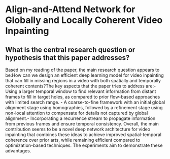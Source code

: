 # Align-and-Attend Network for Globally and Locally Coherent Video   Inpainting

## What is the central research question or hypothesis that this paper addresses?

Based on my reading of the paper, the main research question appears to be:How can we design an efficient deep learning model for video inpainting that can fill in missing regions in a video with both spatially and temporally coherent contents?The key aspects that the paper tries to address are:- Using a larger temporal window to find relevant information from distant frames to fill in target holes, as compared to prior flow-based approaches with limited search range. - A coarse-to-fine framework with an initial global alignment stage using homographies, followed by a refinement stage using non-local attention to compensate for details not captured by global alignment.- Incorporating a recurrence stream to propagate information from previous frames and ensure temporal consistency. Overall, the main contribution seems to be a novel deep network architecture for video inpainting that combines these ideas to achieve improved spatial-temporal coherence over prior arts, while remaining efficient compared to optimization-based techniques. The experiments aim to demonstrate these advantages.

